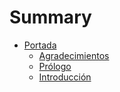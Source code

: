# Summary

* [Portada](README.md)
   * [Agradecimientos](agradecimientos.md)
   * [Prólogo](prologo.md)
   * [Introducción](introduccion.md)

